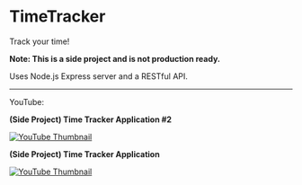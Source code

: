 # TimeTracker

Track your time!

**Note: This is a side project and is not production ready.**

Uses Node.js Express server and a RESTful API.

---

YouTube:

**(Side Project) Time Tracker Application #2**

[![YouTube Thumbnail](https://i.ytimg.com/vi/TPRw7a-Cw2w/hqdefault.jpg?sqp=-oaymwE2CNACELwBSFXyq4qpAygIARUAAIhCGAFwAcABBvABAfgB_gmAAtAFigIMCAAQARhMIFIoZTAP&rs=AOn4CLAB0MowrBqXWLLDd2y-YciR-dBYNQ)](https://www.youtube.com/watch?v=TPRw7a-Cw2w)

**(Side Project) Time Tracker Application**

[![YouTube Thumbnail](https://i.ytimg.com/vi/AerQLq6JwMY/hqdefault.jpg?sqp=-oaymwE2CNACELwBSFXyq4qpAygIARUAAIhCGAFwAcABBvABAfgB_gmAAtAFigIMCAAQARh_IBMoJjAP&rs=AOn4CLDnGW3t6jcF8KUztA1WNHqCiCKTMw)](https://www.youtube.com/watch?v=AerQLq6JwMY)

